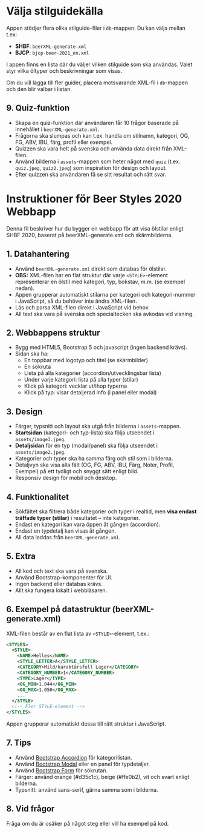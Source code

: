 # Välja stilguidekälla

Appen stödjer flera olika stilguide-filer i `db`-mappen. Du kan välja mellan t.ex:

- **SHBF**: `beerXML-generate.xml`
- **BJCP**: `bjcp-beer-2021_en.xml`

I appen finns en lista där du väljer vilken stilguide som ska användas. Valet styr vilka öltyper och beskrivningar som visas.

Om du vill lägga till fler guider, placera motsvarande XML-fil i `db`-mappen och den blir valbar i listan.
## 9. Quiz-funktion

- Skapa en quiz-funktion där användaren får 10 frågor baserade på innehållet i `beerXML-generate.xml`.
- Frågorna ska slumpas och kan t.ex. handla om stilnamn, kategori, OG, FG, ABV, IBU, färg, profil eller exempel.
- Quizzen ska vara helt på svenska och använda data direkt från XML-filen.
- Använd bilderna i `assets`-mappen som heter något med `quiz` (t.ex. `quiz.jpeg`, `quiz2.jpeg`) som inspiration för design och layout.
- Efter quizzen ska användaren få se sitt resultat och rätt svar.
# Instruktioner för Beer Styles 2020 Webbapp

Denna fil beskriver hur du bygger en webbapp för att visa ölstilar enligt SHBF 2020, baserat på beerXML-generate.xml och skärmbilderna.



## 1. Datahantering
- Använd `beerXML-generate.xml` direkt som databas för ölstilar.
- **OBS:** XML-filen har en flat struktur där varje `<STYLE>`-element representerar en ölstil med kategori, typ, bokstav, m.m. (se exempel nedan).
- Appen grupperar automatiskt stilarna per kategori och kategori-nummer i JavaScript, så du behöver inte ändra XML-filen.
- Läs och parsa XML-filen direkt i JavaScript vid behov.
- All text ska vara på svenska och specialtecken ska avkodas vid visning.

## 2. Webbappens struktur
- Bygg med HTML5, Bootstrap 5 och javascript (ingen backend krävs).
- Sidan ska ha:
  - En toppbar med logotyp och titel (se skärmbilder)
  - En sökruta
  - Lista på alla kategorier (accordion/utvecklingsbar lista)
  - Under varje kategori: lista på alla typer (stilar)
  - Klick på kategori: vecklar ut/ihop typerna
  - Klick på typ: visar detaljerad info (i panel eller modal)


## 3. Design

- Färger, typsnitt och layout ska utgå från bilderna i `assets`-mappen.
- **Startsidan** (kategori- och typ-lista) ska följa utseendet i `assets/image3.jpeg`.
- **Detaljsidan** för en typ (modal/panel) ska följa utseendet i `assets/image2.jpeg`.
- Kategorier och typer ska ha samma färg och stil som i bilderna.
- Detaljvyn ska visa alla fält (OG, FG, ABV, IBU, Färg, Noter, Profil, Exempel) på ett tydligt och snyggt sätt enligt bild.
- Responsiv design för mobil och desktop.


## 4. Funktionalitet

- Sökfältet ska filtrera både kategorier och typer i realtid, men **visa endast träffade typer (stilar)** i resultatet – inte kategorier.
- Endast en kategori kan vara öppen åt gången (accordion).
- Endast en typdetalj kan visas åt gången.
- All data laddas från `beerXML-generate.xml`.

## 5. Extra
- All kod och text ska vara på svenska.
- Använd Bootstrap-komponenter för UI.
- Ingen backend eller databas krävs.
- Allt ska fungera lokalt i webbläsaren.


## 6. Exempel på datastruktur (beerXML-generate.xml)

XML-filen består av en flat lista av `<STYLE>`-element, t.ex.:

```xml
<STYLES>
  <STYLE>
    <NAME>Helles</NAME>
    <STYLE_LETTER>A</STYLE_LETTER>
    <CATEGORY>Mild/karaktärsfull Lager</CATEGORY>
    <CATEGORY_NUMBER>1</CATEGORY_NUMBER>
    <TYPE>Lager</TYPE>
    <OG_MIN>1.044</OG_MIN>
    <OG_MAX>1.050</OG_MAX>
    ...
  </STYLE>
  <!-- Fler STYLE-element -->
</STYLES>
```

Appen grupperar automatiskt dessa till rätt struktur i JavaScript.

## 7. Tips
- Använd [Bootstrap Accordion](https://getbootstrap.com/docs/5.0/components/accordion/) för kategorilistan.
- Använd [Bootstrap Modal](https://getbootstrap.com/docs/5.0/components/modal/) eller en panel för typdetaljer.
- Använd [Bootstrap Form](https://getbootstrap.com/docs/5.0/forms/input-group/) för sökrutan.
- Färger: använd orange (#d35c1c), beige (#ffe0b2), vit och svart enligt bilderna.
- Typsnitt: använd sans-serif, gärna samma som i bilderna.

## 8. Vid frågor
Fråga om du är osäker på något steg eller vill ha exempel på kod.
